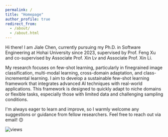```yaml
---
permalink: /
title: "Homepage"
author_profile: true
redirect_from: 
  - /about/
  - /about.html
---
```


Hi there!  I am Jiale Chen, currently pursuing my Ph.D. in Software Engineering at Hohai University since 2023, supervised by Prof. Feng Xu and co-supervised by Associate Prof. Xin Lv and Associate Prof. Xin Li.

My research focuses on few-shot learning, particularly in finegrained image classification, multi-modal learning, cross-domain adaptation, and class-incremental learning. I aim to develop a sustainable few-shot learning framework that integrates advanced AI techniques with real-world applications. This framework is designed to quickly adapt to niche domains or flexible tasks, especially those with limited data and challenging sampling conditions.

I'm always eager to learn and improve, so I warmly welcome any suggestions or guidance from fellow researchers. Feel free to reach out via email! 😊

![views](https://komarev.com/ghpvc/?username=你的GitHub用户名&label=Profile+views&color=0e75b6&style=flat)
